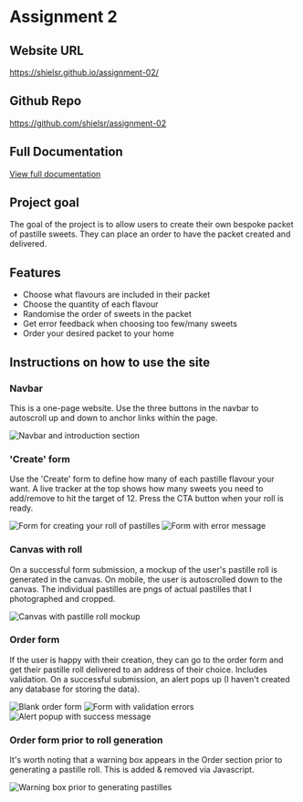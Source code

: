 # Assignment 2

## Website URL
https://shielsr.github.io/assignment-02/

## Github Repo
https://github.com/shielsr/assignment-02

## Full Documentation
[View full documentation](documentation.md)

## Project goal
The goal of the project is to allow users to create their own bespoke packet of pastille sweets. They can place an order to have the packet created and delivered.

## Features

- Choose what flavours are included in their packet
- Choose the quantity of each flavour
- Randomise the order of sweets in the packet
- Get error feedback when choosing too few/many sweets
- Order your desired packet to your home


## Instructions on how to use the site

### Navbar
This is a one-page website. Use the three buttons in the navbar to autoscroll up and down to anchor links within the page.

![Navbar and introduction section](docs/instructions/image01.jpg)

###  'Create' form
Use the 'Create' form to define how many of each pastille flavour your want. A live tracker at the top shows how many sweets you need to add/remove to hit the target of 12.
Press the CTA button when your roll is ready.

![Form for creating your roll of pastilles](docs/instructions/image02.jpg)  ![Form with error message](docs/instructions/image03.jpg)


### Canvas with roll
On a successful form submission, a mockup of the user's pastille roll is generated in the canvas. On mobile, the user is autoscrolled down to the canvas. The individual pastilles are pngs of actual pastilles that I photographed and cropped.

![Canvas with pastille roll mockup](docs/instructions/image05.jpg)

### Order form
If the user is happy with their creation, they can go to the order form and get their pastille roll delivered to an address of their choice. Includes validation. On a successful submission, an alert pops up (I haven't created any database for storing the data).

![Blank order form](docs/instructions/image06.jpg)  ![Form with validation errors](docs/instructions/image07.jpg)  ![Alert popup with success message](docs/instructions/image08.jpg)

### Order form prior to roll generation
It's worth noting that a warning box appears in the Order section prior to generating a pastille roll. This is added & removed via Javascript.

![Warning box prior to generating pastilles](docs/instructions/image09.jpg)


